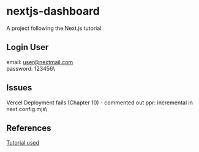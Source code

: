 # nextjs-dashboard 
 A project following the Next.js tutorial
## Login User
 email: user@nextmail.com\
 password: 123456\
## Issues
 Vercel Deployment fails (Chapter 10) - commented out ppr: incremental in next.config.mjs\
 
## References
 [Tutorial used](https://nextjs.org/learn/dashboard-app/)
